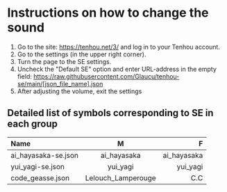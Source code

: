 # __Instructions on how to change the sound__
1. Go to the site: https://tenhou.net/3/ and log in to your Tenhou account.
2. Go to the settings (in the upper right corner).
3. Turn the page to the SE settings.
4. Uncheck the "Default SE" option and enter URL-address in the empty field: https://raw.githubusercontent.com/Glaucu/tenhou-se/main/[json_file_name].json
5. After adjusting the volume, exit the settings

## __Detailed list of symbols corresponding to SE in each group__
Name|  M  |  F  
:---|:---:|-----:
ai_hayasaka-se.json|ai_hayasaka|ai_hayasaka
yui_yagi-se.json|yui_yagi|yui_yagi
code_geasse.json|Lelouch_Lamperouge|C.C

